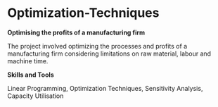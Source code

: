 # Optimization-Techniques
**Optimising the profits of a manufacturing firm**

The project involved optimizing the processes and profits of a manufacturing firm considering limitations on raw material, labour and machine time.

**Skills and Tools**

Linear Programming, Optimization Techniques, Sensitivity Analysis, Capacity Utilisation
